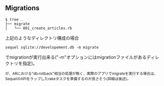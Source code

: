 ## Migrations

```
$ tree .
├── migrate
│   └── 001_create_articles.rb
```

上記のようなディレクトリ構成の場合

```
sequel sqlite://developement.db -m migrate
```

でmigrationが実行出来る("-m"オプションにはmigrationファイルがあるディレクトリを指定)。

<small>
が、ARにおける"db:rollback"相当の処理が無く、実際のアプリでmigrateを実行する場合は、SequelのAPIをラップしたrakeタスクを準備するのが良さそう(詳細は後述)。
</small>
